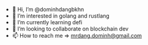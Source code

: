 - 👋 Hi, I’m @dominhdangbkhn
- 👀 I’m interested in golang and rustlang
- 🌱 I’m currently learning defi
- 💞️ I’m looking to collaborate on blockchain dev
- 📫 How to reach me => mrdang.dominh@gmail.com

<!---
dominhdangbkhn/dominhdangbkhn is a ✨ special ✨ repository because its `README.md` (this file) appears on your GitHub profile.
You can click the Preview link to take a look at your changes.
--->
